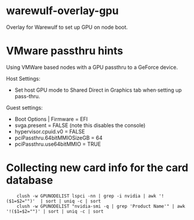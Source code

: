 # warewulf-overlay-gpu
Overlay for Warewulf to set up GPU on node boot.


# VMware passthru hints

Using VMWare based nodes with a GPU passthru to a GeForce device.

Host Settings:

* Set host GPU mode to Shared Direct in Graphics tab when·setting up pass-thru.

Guest settings:

* Boot Options | Firmware = EFI
* svga.present = FALSE  (note this disables the console)
* hypervisor.cpuid.v0 = FALSE
* pciPassthru.64bitMMIOSizeGB = 64
* pciPassthru.use64bitMMIO = TRUE


# Collecting new card info for the card database

```
    clush -w GPUNODELIST lspci -nn | grep -i nvidia | awk '!($1=$2="")'  | sort | uniq -c | sort
    clush -w GPUNODELIST "nvidia-smi -q | grep 'Product Name'" | awk '!($1=$2="")' | sort | uniq -c | sort
```


